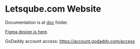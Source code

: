 # Letsqube.com Website

Documentation is at [doc](./doc) folder. 

[Figma design is here](https://www.figma.com/proto/BFUlqK4Qh5ehtVljdMQM6t/web-app?page-id=1275%3A12732&node-id=1275%3A12733&viewport=242%2C48%2C0.1&scaling=min-zoom&starting-point-node-id=1275%3A12733). 

GoDaddy account access: <https://account.godaddy.com/access>

